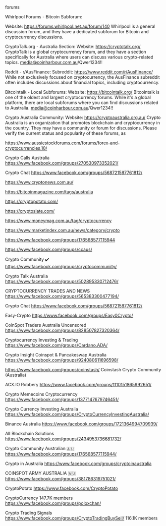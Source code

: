 forums

Whirlpool Forums - Bitcoin Subforum:

Website: https://forums.whirlpool.net.au/forum/140
Whirlpool is a general discussion forum, and they have a dedicated subforum for Bitcoin and cryptocurrency discussions.

CryptoTalk.org - Australia Section:
Website: https://cryptotalk.org/
CryptoTalk is a global cryptocurrency forum, and they have a section specifically for Australia where users can discuss various crypto-related topics.
media@coinharbour.com.au/Qwer1234!!

Reddit - r/AusFinance:
Subreddit: https://www.reddit.com/r/AusFinance/
While not exclusively focused on cryptocurrency, the AusFinance subreddit often includes discussions about financial topics, including cryptocurrency.

Bitcointalk - Local Subforums:
Website: https://bitcointalk.org/
Bitcointalk is one of the oldest and largest cryptocurrency forums. While it's a global platform, there are local subforums where you can find discussions related to Australia.
media@coinharbour.com.au/Qwer1234!!

Crypto Australia Community:
Website: https://cryptoaustralia.org.au/
Crypto Australia is an organization that promotes blockchain and cryptocurrency in the country. They may have a community or forum for discussions.
Please verify the current status and popularity of these forums, as 

https://www.aussiestockforums.com/forums/forex-and-cryptocurrencies.10/


Crypto Calls Australia
https://www.facebook.com/groups/270530973352021/

Crypto Chat
https://www.facebook.com/groups/568721587761812/


https://www.cryptonews.com.au/

https://bitcoinmagazine.com/tags/australia

https://cryptopotato.com/

https://cryptoslate.com/

https://www.moneymag.com.au/tag/cryptocurrency

https://www.marketindex.com.au/news/category/crypto

https://www.facebook.com/groups/176568577115944

https://www.facebook.com/groups/ccaus/

Crypto Community ✔️
https://www.facebook.com/groups/cryptocommuniity/

Crypto Talk Australia
https://www.facebook.com/groups/502895330712476/

CRYPTOCURRENCY TRADES AND NEWS
https://www.facebook.com/groups/565383300477194/

Crypto Chat
https://www.facebook.com/groups/568721587761812/

Easy-Crypto
https://www.facebook.com/groups/Easy0Crypto/

CoinSpot Traders Australia Uncensored
https://www.facebook.com/groups/828507827320364/

Cryptocurrency Investing & Trading
https://www.facebook.com/groups/Cardano.ADA/

Crypto Insight Coinspot & Pancakeswap Australia
https://www.facebook.com/groups/924080611696598/

https://www.facebook.com/groups/coinstash/
Coinstash Crypto Community (Australia)

ACX.IO Robbery
https://www.facebook.com/groups/1110151865992651/

Crypto Memecoins Cryptocurrency
https://www.facebook.com/groups/1377147679746451/

Crypto Currency Investing Australia
https://www.facebook.com/groups/CryptoCurrencyInvestingAustralia/

Binance Australia
https://www.facebook.com/groups/1721364994709939/

All Blockchain Solutions
https://www.facebook.com/groups/2434953736681732/

Crypto Community Australian 🇦🇺
https://www.facebook.com/groups/176568577115944/

Crypto in Australia
https://www.facebook.com/groups/cryptoinaustralia

COINSPOT ARMY AUSTRALIA 🇦🇺
https://www.facebook.com/groups/381786319751021/

CryptoPotato
https://www.facebook.com/CryptoPotato

CryptoCurrency
147.7K members
https://www.facebook.com/groups/poloxchan/

Crypto Trading Signals
https://www.facebook.com/groups/CryptoTradingBuySell/
116.1K members

